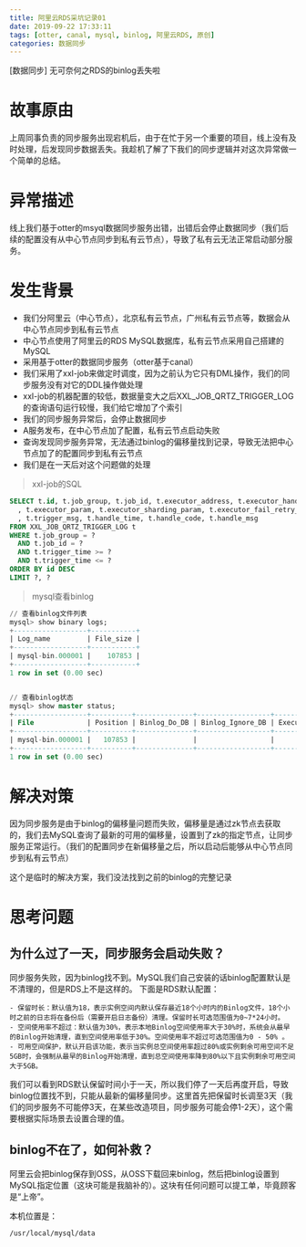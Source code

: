 ```yaml
---
title: 阿里云RDS采坑记录01
date: 2019-09-22 17:33:11
tags: [otter, canal, mysql, binlog, 阿里云RDS, 原创]
categories: 数据同步
---
```


[数据同步] 无可奈何之RDS的binlog丢失啦

<!-- more --> 

# 故事原由

上周同事负责的同步服务出现宕机后，由于在忙于另一个重要的项目，线上没有及时处理，后发现同步数据丢失。我趁机了解了下我们的同步逻辑并对这次异常做一个简单的总结。

# 异常描述

线上我们基于otter的msyql数据同步服务出错，出错后会停止数据同步（我们后续的配置没有从中心节点同步到私有云节点），导致了私有云无法正常启动部分服务。

# 发生背景

- 我们分阿里云（中心节点），北京私有云节点，广州私有云节点等，数据会从中心节点同步到私有云节点
- 中心节点使用了阿里云的RDS MySQL数据库，私有云节点采用自己搭建的MySQL
- 采用基于otter的数据同步服务（otter基于canal）
- 我们采用了xxl-job来做定时调度，因为之前认为它只有DML操作，我们的同步服务没有对它的DDL操作做处理
- xxl-job的机器配置的较低，数据量变大之后XXL_JOB_QRTZ_TRIGGER_LOG的查询语句运行较慢，我们给它增加了个索引
- 我们的同步服务异常后，会停止数据同步
- A服务发布，在中心节点加了配置，私有云节点启动失败
- 查询发现同步服务异常，无法通过binlog的偏移量找到记录，导致无法把中心节点加了的配置同步到私有云节点
- 我们是在一天后对这个问题做的处理

> xxl-job的SQL

```sql
SELECT t.id, t.job_group, t.job_id, t.executor_address, t.executor_handler
  , t.executor_param, t.executor_sharding_param, t.executor_fail_retry_count, t.trigger_time, t.trigger_code
  , t.trigger_msg, t.handle_time, t.handle_code, t.handle_msg
FROM XXL_JOB_QRTZ_TRIGGER_LOG t
WHERE t.job_group = ?
  AND t.job_id = ?
  AND t.trigger_time >= ?
  AND t.trigger_time <= ?
ORDER BY id DESC
LIMIT ?, ?
```

> mysql查看binlog

```sql
// 查看binlog文件列表
mysql> show binary logs;
+------------------+-----------+
| Log_name         | File_size |
+------------------+-----------+
| mysql-bin.000001 |    107853 |
+------------------+-----------+
1 row in set (0.00 sec)


// 查看binlog状态
mysql> show master status;
+------------------+----------+--------------+------------------+-------------------+
| File             | Position | Binlog_Do_DB | Binlog_Ignore_DB | Executed_Gtid_Set |
+------------------+----------+--------------+------------------+-------------------+
| mysql-bin.000001 |   107853 |              |                  |                   |
+------------------+----------+--------------+------------------+-------------------+
1 row in set (0.00 sec)
```

# 解决对策
因为同步服务是由于binlog的偏移量问题而失败，偏移量是通过zk节点去获取的，我们去MySQL查询了最新的可用的偏移量，设置到了zk的指定节点，让同步服务正常运行。（我们的配置同步在新偏移量之后，所以启动后能够从中心节点同步到私有云节点）

这个是临时的解决方案，我们没法找到之前的binlog的完整记录

# 思考问题

## 为什么过了一天，同步服务会启动失败？

同步服务失败，因为binlog找不到。MySQL我们自己安装的话binlog配置默认是不清理的，但是RDS上不是这样的。
下面是RDS默认配置：
```text
- 保留时长：默认值为18，表示实例空间内默认保存最近18个小时内的Binlog文件，18个小时之前的日志将在备份后（需要开启日志备份）清理。保留时长可选范围值为0~7*24小时。
- 空间使用率不超过：默认值为30%，表示本地Binlog空间使用率大于30%时，系统会从最早的Binlog开始清理，直到空间使用率低于30%。空间使用率不超过可选范围值为0 - 50% 。
- 可用空间保护，默认开启该功能，表示当实例总空间使用率超过80%或实例剩余可用空间不足5GB时，会强制从最早的Binlog开始清理，直到总空间使用率降到80%以下且实例剩余可用空间大于5GB。
```
我们可以看到RDS默认保留时间小于一天，所以我们停了一天后再度开启，导致binlog位置找不到，只能从最新的偏移量同步。这里首先把保留时长调至3天（我们的同步服务不可能停3天，在某些改造项目，同步服务可能会停1-2天），这个需要根据实际场景去设置合理的值。

## binlog不在了，如何补救？

阿里云会把binlog保存到OSS，从OSS下载回来binlog，然后把binlog设置到MySQL指定位置（这块可能是我脑补的）。这块有任何问题可以提工单，毕竟顾客是“上帝”。

本机位置是：
```
/usr/local/mysql/data
```